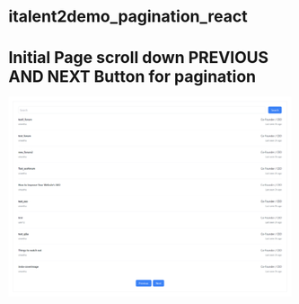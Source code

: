 # italent2demo_pagination_react

# Initial Page scroll down PREVIOUS AND NEXT Button for pagination

![intial_page](my-app/images_of_readme/pagination1.png)
